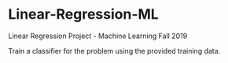 # Linear-Regression-ML
Linear Regression Project - Machine Learning Fall 2019

Train a classifier for the problem using the provided training data. 

